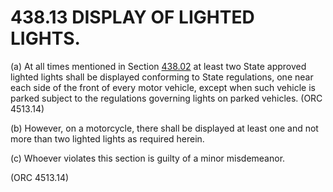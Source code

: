 438.13 DISPLAY OF LIGHTED LIGHTS.
=================================

​(a) At all times mentioned in Section [438.02](23b24956.html) at least
two State approved lighted lights shall be displayed conforming to State
regulations, one near each side of the front of every motor vehicle,
except when such vehicle is parked subject to the regulations governing
lights on parked vehicles. (ORC 4513.14)

​(b) However, on a motorcycle, there shall be displayed at least one and
not more than two lighted lights as required herein.

​(c) Whoever violates this section is guilty of a minor misdemeanor.

(ORC 4513.14)
